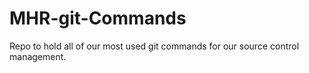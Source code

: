 # MHR-git-Commands
Repo to hold all of our most used git commands for our source control management. 
